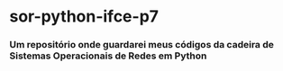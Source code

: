 # sor-python-ifce-p7
### Um repositório onde guardarei meus códigos da cadeira de Sistemas Operacionais de Redes em Python
